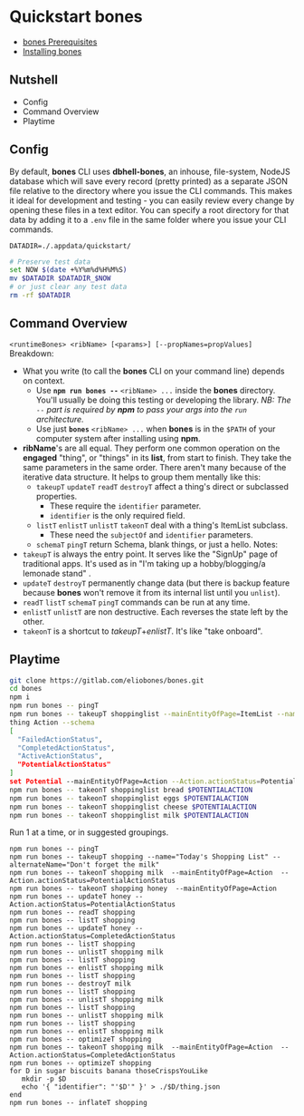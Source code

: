 # Quickstart bones
- [bones Prerequisites](/eliobones/bones/prerequisites.html)
- [Installing bones](/eliobones/bones/installing.html)
## Nutshell
- Config
- Command Overview
- Playtime
## Config
By default, **bones** CLI uses **dbhell-bones**, an inhouse, file-system, NodeJS database which will save every record (pretty printed) as a separate JSON file relative to the directory where you issue the CLI commands. This makes it ideal for development and testing - you can easily review every change by opening these files in a text editor.
You can specify a root directory for that data by adding it to a `.env` file in the same folder where you issue your CLI commands.
```
DATADIR=./.appdata/quickstart/
```
```bash
# Preserve test data
set NOW $(date +%Y%m%d%H%M%S)
mv $DATADIR $DATADIR_$NOW
# or just clear any test data
rm -rf $DATADIR
```
## Command Overview
`<runtimeBones> <ribName> [<params>] [--propNames=propValues]`
Breakdown:
- What you write (to call the **bones** CLI on your command line) depends on context.
  - Use **`npm run bones --`** `<ribName> ...` inside the **bones** directory. You'll usually be doing this testing or developing the library. _NB: The `--` part is required by **npm** to pass your args into the `run` architecture._
  - Use just **`bones`** `<ribName> ...` when **bones** is in the `$PATH` of your computer system after installing using **npm**.
- **ribName**'s are all equal. They perform one common operation on the **engaged** "thing", or "things" in its **list**, from start to finish. They take the same parameters in the same order. There aren't many because of the iterative data structure.
  It helps to group them mentally like this:
  - `takeupT` `updateT` `readT` `destroyT` affect a thing's direct or subclassed properties.
    - These require the `identifier` parameter.
    - `identifier` is the only required field.
  - `listT` `enlistT` `unlistT` `takeonT` deal with a thing's ItemList subclass.
    - These need the `subjectOf` and `identifier` parameters.
  - `schemaT` `pingT` return Schema, blank things, or just a hello.
Notes:
- `takeupT` is always the entry point. It serves like the "SignUp" page of traditional apps. It's used as in "I'm taking up a hobby/blogging/a lemonade stand" .
- `updateT` `destroyT` permanently change data (but there is backup feature because **bones** won't remove it from its internal list until you `unlist`).
- `readT` `listT` `schemaT` `pingT` commands can be run at any time.
- `enlistT` `unlistT` are non destructive. Each reverses the state left by the other.
- `takeonT` is a shortcut to _takeupT_+_enlistT_. It's like "take onboard".
## Playtime
```bash
git clone https://gitlab.com/eliobones/bones.git
cd bones
npm i
npm run bones -- pingT
npm run bones -- takeupT shoppinglist --mainEntityOfPage=ItemList --name="Today's Shopping List" --alternateName="Don't forget the milk!"
thing Action --schema
[
  "FailedActionStatus",
  "CompletedActionStatus",
  "ActiveActionStatus",
  "PotentialActionStatus"
]
set Potential --mainEntityOfPage=Action --Action.actionStatus=PotentialActionStatus
npm run bones -- takeonT shoppinglist bread $POTENTIALACTION
npm run bones -- takeonT shoppinglist eggs $POTENTIALACTION
npm run bones -- takeonT shoppinglist cheese $POTENTIALACTION
npm run bones -- takeonT shoppinglist milk $POTENTIALACTION
```
Run 1 at a time, or in suggested groupings.
```
npm run bones -- pingT
npm run bones -- takeupT shopping --name="Today's Shopping List" --alternateName="Don't forget the milk"
npm run bones -- takeonT shopping milk  --mainEntityOfPage=Action  --Action.actionStatus=PotentialActionStatus
npm run bones -- takeonT shopping honey  --mainEntityOfPage=Action
npm run bones -- updateT honey --Action.actionStatus=PotentialActionStatus
npm run bones -- readT shopping
npm run bones -- listT shopping
npm run bones -- updateT honey --Action.actionStatus=CompletedActionStatus
npm run bones -- listT shopping
npm run bones -- unlistT shopping milk
npm run bones -- listT shopping
npm run bones -- enlistT shopping milk
npm run bones -- listT shopping
npm run bones -- destroyT milk
npm run bones -- listT shopping
npm run bones -- unlistT shopping milk
npm run bones -- listT shopping
npm run bones -- unlistT shopping milk
npm run bones -- listT shopping
npm run bones -- enlistT shopping milk
npm run bones -- optimizeT shopping
npm run bones -- takeonT shopping milk  --mainEntityOfPage=Action  --Action.actionStatus=CompletedActionStatus
npm run bones -- optimizeT shopping
for D in sugar biscuits banana thoseCrispsYouLike
   mkdir -p $D
   echo '{ "identifier": "'$D'" }' > ./$D/thing.json
end
npm run bones -- inflateT shopping
```
